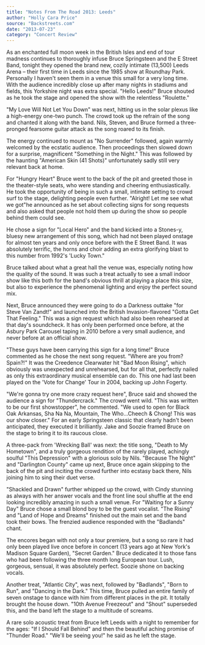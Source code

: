 ```yaml
---
title: "Notes From The Road 2013: Leeds"
author: "Holly Cara Price"
source: "Backstreets.com"
date: "2013-07-23"
category: "Concert Review"
---
```


As an enchanted full moon week in the British Isles and end of tour madness continues to thoroughly infuse Bruce Springsteen and the E Street Band, tonight they opened the brand new, cozily intimate (13,500) Leeds Arena – their first time in Leeds since the 1985 show at Roundhay Park. Personally I haven't seen them in a venue this small for a very long time. With the audience incredibly close up after many nights in stadiums and fields, this Yorkshire night was extra special. "Hello Leeds!" Bruce shouted as he took the stage and opened the show with the relentless "Roulette."

"My Love Will Not Let You Down" was next, hitting us in the solar plexus like a high-energy one-two punch. The crowd took up the refrain of the song and chanted it along with the band. Nils, Steven, and Bruce formed a three-pronged fearsome guitar attack as the song roared to its finish.

The energy continued to mount as "No Surrender" followed, again warmly welcomed by the ecstatic audience. Then proceedings then slowed down for a surprise, magnificent "Something in the Night." This was followed by the haunting "American Skin (41 Shots)" unfortunately sadly still very relevant back at home.

For "Hungry Heart" Bruce went to the back of the pit and greeted those in the theater-style seats, who were standing and cheering enthusiastically. He took the opportunity of being in such a small, intimate setting to crowd surf to the stage, delighting people even further. "Alright! Let me see what we got"he announced as he set about collecting signs for song requests and also asked that people not hold them up during the show so people behind them could see.

He chose a sign for "Local Hero" and the band kicked into a Stones-y, bluesy new arrangement of this song, which had not been played onstage for almost ten years and only once before with the E Street Band. It was absolutely terrific, the horns and choir adding an extra glorifying blast to this number from 1992's 'Lucky Town."

Bruce talked about what a great hall the venue was, especially noting how the quality of the sound. It was such a treat actually to see a small indoor show like this both for the band's obvious thrill at playing a place this size, but also to experience the phenomenal lighting and enjoy the perfect sound mix.

Next, Bruce announced they were going to do a Darkness outtake "for Steve Van Zandt!" and launched into the British Invasion-flavored "Gotta Get That Feeling." This was a sign request which had also been rehearsed at that day's soundcheck. It has only been performed once before, at the Asbury Park Carousel taping in 2010 before a very small audience, and never before at an official show.

"These guys have been carrying this sign for a long time!" Bruce commented as he chose the next song request. "Where are you from? Spain?!" It was the Creedence Clearwater hit "Bad Moon Rising", which obviously was unexpected and unrehearsed, but for all that, perfectly nailed as only this extraordinary musical ensemble can do. This one had last been played on the 'Vote for Change' Tour in 2004, backing up John Fogerty.

"We're gonna try one more crazy request here", Bruce said and showed the audience a sign for "Thundercrack." The crowd went wild. "This was written to be our first showstopper", he commented. "We used to open for Black Oak Arkansas, Sha Na Na, Mountain, The Who...Cheech & Chong! This was our show closer." For an early Springsteen classic that clearly hadn't been anticipated, they executed it brilliantly. Jake and Soozie framed Bruce on the stage to bring it to its raucous close.

A three-pack from 'Wrecking Ball' was next: the title song, "Death to My Hometown", and a truly gorgeous rendition of the rarely played, achingly soulful "This Depression" with a glorious solo by Nils. "Because The Night" and "Darlington County" came up next, Bruce once again skipping to the back of the pit and inciting the crowd further into ecstasy back there, Nils joining him to sing their duet verse.

"Shackled and Drawn" further whipped up the crowd, with Cindy stunning as always with her answer vocals and the front line soul shuffle at the end looking incredibly amazing in such a small venue. For "Waiting for a Sunny Day" Bruce chose a small blond boy to be the guest vocalist. "The Rising" and "Land of Hope and Dreams" finished out the main set and the band took their bows. The frenzied audience responded with the "Badlands" chant.

The encores began with not only a tour premiere, but a song so rare it had only been played live once before in concert (13 years ago at New York's Madison Square Garden), "Secret Garden." Bruce dedicated it to those fans who had been following the three month long European tour. Lush, gorgeous, sensual, it was absolutely perfect. Soozie shone on backing vocals.

Another treat, "Atlantic City", was next, followed by "Badlands", "Born to Run", and "Dancing in the Dark." This time, Bruce pulled an entire family of seven onstage to dance with him from different places in the pit. It totally brought the house down. "10th Avenue Freezeout" and "Shout" superseded this, and the band left the stage to a multitude of screams.

A rare solo acoustic treat from Bruce left Leeds with a night to remember for the ages: "If I Should Fall Behind" and then the beautiful aching promise of "Thunder Road." "We'll be seeing you!" he said as he left the stage.
